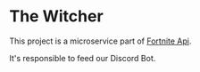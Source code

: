 # The Witcher

This project is a microservice part of [Fortnite Api](https://github.com/Guilehm/fortnite-api-microservices).

It's responsible to feed our Discord Bot.
